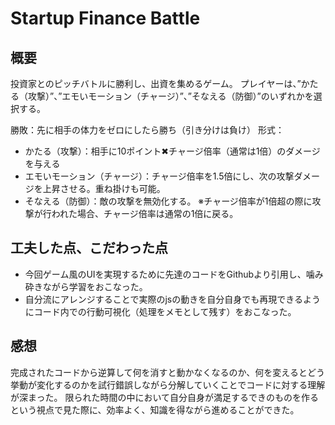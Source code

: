 # Startup Finance Battle

## 概要
投資家とのピッチバトルに勝利し、出資を集めるゲーム。
プレイヤーは、”かたる（攻撃）”、”エモいモーション（チャージ）”、”そなえる（防御）”のいずれかを選択する。

勝敗：先に相手の体力をゼロにしたら勝ち（引き分けは負け）
形式：
- かたる（攻撃）：相手に10ポイント✖︎チャージ倍率（通常は1倍）のダメージを与える
- エモいモーション（チャージ）：チャージ倍率を1.5倍にし、次の攻撃ダメージを上昇させる。重ね掛けも可能。
- そなえる（防御）：敵の攻撃を無効化する。
※チャージ倍率が1倍超の際に攻撃が行われた場合、チャージ倍率は通常の1倍に戻る。

## 工夫した点、こだわった点
- 今回ゲーム風のUIを実現するために先達のコードをGithubより引用し、噛み砕きながら学習をおこなった。
- 自分流にアレンジすることで実際のjsの動きを自分自身でも再現できるようにコード内での行動可視化（処理をメモとして残す）をおこなった。

## 感想
完成されたコードから逆算して何を消すと動かなくなるのか、何を変えるとどう挙動が変化するのかを試行錯誤しながら分解していくことでコードに対する理解が深まった。
限られた時間の中において自分自身が満足するできのものを作るという視点で見た際に、効率よく、知識を得ながら進めることができた。
